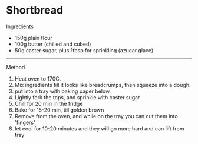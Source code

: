 # Shortbread

Ingredients

-   150g plain flour
-   100g butter (chilled and cubed)
-   50g caster sugar, plus 1tbsp for sprinkling (azucar glace)

--------------------------------------------------------------------------------

Method

1.  Heat oven to 170C.
2.  Mix ingredients till it looks like breadcrumps, then squeeze into a dough.
3. put into a tray with baking paper below.
5.  Lightly fork the tops, and sprinkle with caster sugar
6.  Chill for 20 min in the fridge
7.  Bake for 15-20 min, till golden brown
8.  Remove from the oven, and while on the tray you can cut them into 'fingers'
9. let cool for 10-20 minutes and they will go more hard and can lift from tray
